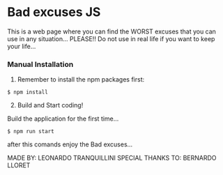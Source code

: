 # Bad excuses JS

This is a web page where you can find the  WORST excuses that you can use in any situation...
PLEASE!! Do not use in real life if you want to keep your life...

### Manual Installation

1) Remember to install the npm packages first:
```
$ npm install
```

2) Build and Start coding!

Build the application for the first time...

```
$ npm run start
```
after this comands enjoy the Bad excuses...

MADE BY: LEONARDO TRANQUILLINI
SPECIAL THANKS TO: BERNARDO LLORET
